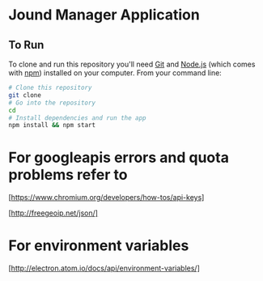 # Jound Manager Application

## To Run

To clone and run this repository you'll need [Git](https://git-scm.com) and [Node.js](https://nodejs.org/en/download/) (which comes with [npm](http://npmjs.com)) installed on your computer. From your command line:

```bash
# Clone this repository
git clone
# Go into the repository
cd
# Install dependencies and run the app
npm install && npm start
```

# For googleapis errors and quota problems refer to
[https://www.chromium.org/developers/how-tos/api-keys]

[http://freegeoip.net/json/]

# For environment variables
[http://electron.atom.io/docs/api/environment-variables/]
